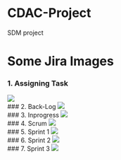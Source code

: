 # CDAC-Project

SDM project

# Some Jira Images

### 1. Assigning Task
<img src="/Jira_images/assigning.png"/>
<br/>
### 2. Back-Log
<img src="/Jira_images/backlog.png"/>
<br/>
### 3. Inprogress
<img src="/Jira_images/inprogress.png"/>
<br/>
### 4. Scrum
<img src="/Jira_images/scrum.png"/>
<br/>
### 5. Sprint 1
<img src="/Jira_images/sprint1.png"/>
<br/>
### 6. Sprint 2
<img src="/Jira_images/sprint2.png"/>
<br/>
### 7. Sprint 3
<img src="/Jira_images/sprint3.png"/>